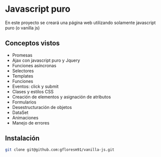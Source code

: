 # Javascript puro

En este proyecto se creará una página web utilizando solamente javascript puro (o vanilla js)

## Conceptos vistos

- Promesas
- Ajax con javascript puro y Jquery
- Funciones asíncronas
- Selectores
- Templates
- Funciones
- Eventos: click y submit
- Clases y estilos CSS
- Creación de elementos y asignación de atributos
- Formularios
- Desestructuración de objetos
- DataSet
- Animaciones
- Manejo de errores

## Instalación

```bash
git clone git@github.com:gfloresm91/vanilla-js.git
```